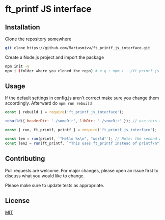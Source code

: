 # ft_printf JS interface

## Installation

Clone the repository somewhere
```bash
git clone https://github.com/Mariusmivw/ft_printf_js_interface.git
```
Create a Node.js project and import the package
```bash
npm init -y
npm i (folder where you cloned the repo) # e.g.: npm i ../ft_printf_js_interface
```

## Usage

If the default settings in config.js aren't correct make sure you change them accordingly.
Afterward do `npm run rebuild`

```js
const { rebuild } = require('ft_printf_js_interface');

rebuild({ headerDir: './someDir', libDir: './someDir' }); // use this to rebuild the interface, might be used if there are changes in your ft_printf. Possible options after 1st argument: same as options for execSync (https://nodejs.org/api/child_process.html#child_process_child_process_execsync_command_options)

const { run, ft_printf, printf } = require('ft_printf_js_interface');

const len = run(printf, `"Hello %s\n", "world"`); // Note: the second argument is like you'd write it in C
const len2 = run(ft_printf, `"This uses ft_printf instead of printf\n"`);
```

## Contributing
Pull requests are welcome. For major changes, please open an issue first to discuss what you would like to change.

Please make sure to update tests as appropriate.

## License
[MIT](https://choosealicense.com/licenses/mit/)